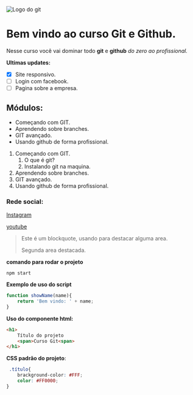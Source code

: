 ![Logo do git](https://miro.medium.com/max/383/1*co_1qORNdM0PI1nvCp7Iig.png)
# Bem vindo ao curso Git e Github.
Nesse curso você vai dominar todo **git** e **github** _do zero ao profissional._

**Ultimas updates:**
- [x] Site responsivo.
- [ ] Login com facebook.
- [ ] Pagina sobre a empresa.

## Módulos:
* Começando com GIT.
* Aprendendo sobre branches.
* GIT avançado.
* Usando github de forma profissional.

1. Começando com GIT.
    1. O que é git?
    2. Instalando git na maquina.
2. Aprendendo sobre branches.
3. GIT avançado.
4. Usando github de forma profissional.

### Rede social:
[Instagram](https://instagram.com/sujeitoprogramador)

[youtube](https://youtube.com/c/sujeitoprogramador)

>Este é um blockquote, usando para destacar alguma area.
>
>Segunda area destacada.



**comando para rodar o projeto**


```
npm start
```
**Exemplo de uso do script**
```js
function showName(name){
    return 'Bem vindo: ' + name;
}
```

**Uso do componente html:**
```html
<h1>
    Título do projeto
    <span>Curso Git<span>
</h1>
```

**CSS padrão do projeto**:
```css
 .título{
    brackground-color: #FFF;
    color: #FF0000;
}
```